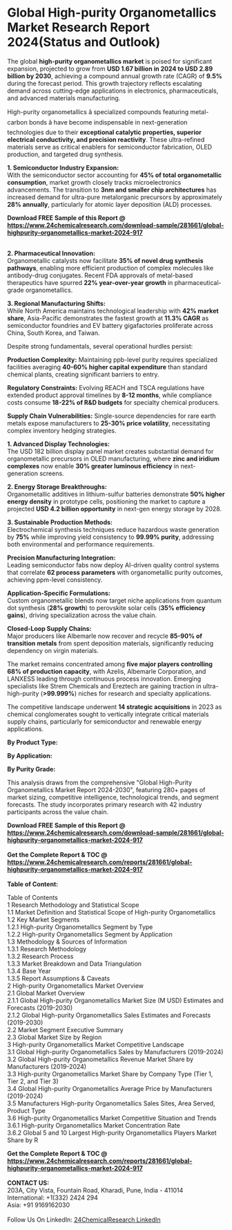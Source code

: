<h1>Global High-purity Organometallics Market Research Report 2024(Status and Outlook)</h1><p>The global <strong>high-purity organometallics market</strong> is poised for significant expansion, projected to grow from <strong>USD 1.67 billion in 2024 to USD 2.89 billion by 2030</strong>, achieving a compound annual growth rate (CAGR) of <strong>9.5%</strong> during the forecast period. This growth trajectory reflects escalating demand across cutting-edge applications in electronics, pharmaceuticals, and advanced materials manufacturing.</p><p>High-purity organometallics â specialized compounds featuring metal-carbon bonds â have become indispensable in next-generation technologies due to their <strong>exceptional catalytic properties, superior electrical conductivity, and precision reactivity</strong>. These ultra-refined materials serve as critical enablers for semiconductor fabrication, OLED production, and targeted drug synthesis.</p><p><strong>1. Semiconductor Industry Expansion:</strong><br>
With the semiconductor sector accounting for <strong>45% of total organometallic consumption</strong>, market growth closely tracks microelectronics advancements. The transition to <strong>3nm and smaller chip architectures</strong> has increased demand for ultra-pure metalorganic precursors by approximately <strong>28% annually</strong>, particularly for atomic layer deposition (ALD) processes.</p><div><b>Download FREE Sample of this Report @ 
            <a href="https://www.24chemicalresearch.com/download-sample/281661/global-highpurity-organometallics-market-2024-917">
            https://www.24chemicalresearch.com/download-sample/281661/global-highpurity-organometallics-market-2024-917</a></b></div><br><p><strong>2. Pharmaceutical Innovation:</strong><br>
Organometallic catalysts now facilitate <strong>35% of novel drug synthesis pathways</strong>, enabling more efficient production of complex molecules like antibody-drug conjugates. Recent FDA approvals of metal-based therapeutics have spurred <strong>22% year-over-year growth</strong> in pharmaceutical-grade organometallics.</p><p><strong>3. Regional Manufacturing Shifts:</strong><br>
While North America maintains technological leadership with <strong>42% market share</strong>, Asia-Pacific demonstrates the fastest growth at <strong>11.3% CAGR</strong> as semiconductor foundries and EV battery gigafactories proliferate across China, South Korea, and Taiwan.</p><p>Despite strong fundamentals, several operational hurdles persist:</p><p><strong>Production Complexity:</strong> Maintaining ppb-level purity requires specialized facilities averaging <strong>40-60% higher capital expenditure</strong> than standard chemical plants, creating significant barriers to entry.</p><p><strong>Regulatory Constraints:</strong> Evolving REACH and TSCA regulations have extended product approval timelines by <strong>8-12 months</strong>, while compliance costs consume <strong>18-22% of R&amp;D budgets</strong> for specialty chemical producers.</p><p><strong>Supply Chain Vulnerabilities:</strong> Single-source dependencies for rare earth metals expose manufacturers to <strong>25-30% price volatility</strong>, necessitating complex inventory hedging strategies.</p><p><strong>1. Advanced Display Technologies:</strong><br>
The USD 182 billion display panel market creates substantial demand for organometallic precursors in OLED manufacturing, where <strong>zinc and iridium complexes</strong> now enable <strong>30% greater luminous efficiency</strong> in next-generation screens.</p><p><strong>2. Energy Storage Breakthroughs:</strong><br>
Organometallic additives in lithium-sulfur batteries demonstrate <strong>50% higher energy density</strong> in prototype cells, positioning the market to capture a projected <strong>USD 4.2 billion opportunity</strong> in next-gen energy storage by 2028.</p><p><strong>3. Sustainable Production Methods:</strong><br>
Electrochemical synthesis techniques reduce hazardous waste generation by <strong>75%</strong> while improving yield consistency to <strong>99.99% purity</strong>, addressing both environmental and performance requirements.</p><p><strong>Precision Manufacturing Integration:</strong><br>
	Leading semiconductor fabs now deploy AI-driven quality control systems that correlate <strong>62 process parameters</strong> with organometallic purity outcomes, achieving ppm-level consistency.</p><p><strong>Application-Specific Formulations:</strong><br>
	Custom organometallic blends now target niche applications from quantum dot synthesis (<strong>28% growth</strong>) to perovskite solar cells (<strong>35% efficiency gains</strong>), driving specialization across the value chain.</p><p><strong>Closed-Loop Supply Chains:</strong><br>
	Major producers like Albemarle now recover and recycle <strong>85-90% of transition metals</strong> from spent deposition materials, significantly reducing dependency on virgin materials.</p><p>The market remains concentrated among <strong>five major players controlling 68% of production capacity</strong>, with Azelis, Albemarle Corporation, and LANXESS leading through continuous process innovation. Emerging specialists like Strem Chemicals and Ereztech are gaining traction in ultra-high-purity (<strong>&gt;99.999%</strong>) niches for research and specialty applications.</p><p>The competitive landscape underwent <strong>14 strategic acquisitions</strong> in 2023 as chemical conglomerates sought to vertically integrate critical materials supply chains, particularly for semiconductor and renewable energy applications.</p><p><strong>By Product Type:</strong></p><p><strong>By Application:</strong></p><p><strong>By Purity Grade:</strong></p><p>This analysis draws from the comprehensive "Global High-Purity Organometallics Market Report 2024-2030", featuring 280+ pages of market sizing, competitive intelligence, technological trends, and segment forecasts. The study incorporates primary research with 42 industry participants across the value chain.</p><div><b>Download FREE Sample of this Report @ 
            <a href="https://www.24chemicalresearch.com/download-sample/281661/global-highpurity-organometallics-market-2024-917">
            https://www.24chemicalresearch.com/download-sample/281661/global-highpurity-organometallics-market-2024-917</a></b></div><br><div><b>Get the Complete Report & TOC @ 
            <a href="https://www.24chemicalresearch.com/reports/281661/global-highpurity-organometallics-market-2024-917">
            https://www.24chemicalresearch.com/reports/281661/global-highpurity-organometallics-market-2024-917</a></b></div><br>
            <b>Table of Content:</b><p>Table of Contents<br />
 1 Research Methodology and Statistical Scope<br />
 1.1 Market Definition and Statistical Scope of High-purity Organometallics<br />
 1.2 Key Market Segments<br />
 1.2.1 High-purity Organometallics Segment by Type<br />
 1.2.2 High-purity Organometallics Segment by Application<br />
 1.3 Methodology & Sources of Information<br />
 1.3.1 Research Methodology<br />
 1.3.2 Research Process<br />
 1.3.3 Market Breakdown and Data Triangulation<br />
 1.3.4 Base Year<br />
 1.3.5 Report Assumptions & Caveats<br />
 2 High-purity Organometallics Market Overview<br />
 2.1 Global Market Overview<br />
 2.1.1 Global High-purity Organometallics Market Size (M USD) Estimates and Forecasts (2019-2030)<br />
 2.1.2 Global High-purity Organometallics Sales Estimates and Forecasts (2019-2030)<br />
 2.2 Market Segment Executive Summary<br />
 2.3 Global Market Size by Region<br />
 3 High-purity Organometallics Market Competitive Landscape<br />
 3.1 Global High-purity Organometallics Sales by Manufacturers (2019-2024)<br />
 3.2 Global High-purity Organometallics Revenue Market Share by Manufacturers (2019-2024)<br />
 3.3 High-purity Organometallics Market Share by Company Type (Tier 1, Tier 2, and Tier 3)<br />
 3.4 Global High-purity Organometallics Average Price by Manufacturers (2019-2024)<br />
 3.5 Manufacturers High-purity Organometallics Sales Sites, Area Served, Product Type<br />
 3.6 High-purity Organometallics Market Competitive Situation and Trends<br />
 3.6.1 High-purity Organometallics Market Concentration Rate<br />
 3.6.2 Global 5 and 10 Largest High-purity Organometallics Players Market Share by R</p><div><b>Get the Complete Report & TOC @ 
            <a href="https://www.24chemicalresearch.com/reports/281661/global-highpurity-organometallics-market-2024-917">
            https://www.24chemicalresearch.com/reports/281661/global-highpurity-organometallics-market-2024-917</a></b></div><br><b>CONTACT US:</b><br>
            203A, City Vista, Fountain Road, Kharadi, Pune, India - 411014<br>
            International: +1(332) 2424 294<br>
            Asia: +91 9169162030 <br><br>
            Follow Us On LinkedIn: <a href="https://www.linkedin.com/company/24chemicalresearch/">24ChemicalResearch LinkedIn</a>